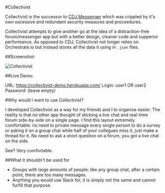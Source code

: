 #Collectivist

Collectivist is the successor to [CDJ Messenger](https://github.com/viruzx/cdj-messenger) which was crippled by it's own excessive and redundant security measures and proceedures.

Collectivist attempts to give another go at the idea of a distraction-free forum/messenger app but with a better design, cleaner code and supperior performance. As opposed to CDJ, Collectivist not longer relies on Orchestrate.io but instead stores all the data it using in `.json` files.

##Screenshot:

![Collectivist](https://i.sli.mg/fdOee3.png)

##Live Demo:

URL: https://collectivist-demo.herokuapp.com/
Login: user1 OR user2
Password: (leave empty)


#Why would I want to use Collectivist?

I developed Collectivist as a way for my friends and I to organise easier. The reality is that no other app thought of sticking a live chat and real-time forum side-by-side on a single page. I find this layout extremely comfortable: no need to private message every single person to do a survey or asking it on a group chat while half of your collegues miss it, just make a thread for it. No need to ask a short question on a forum, you got a live chat on the side.

See? Very comfortable.

##What it shouldn't be used for

 - Groups with large amounts of people: like any group chat, after a certain point, there are too many messages.
 - Anything you would use Slack for, it is simply not the same and cannot furfill that purpose.
